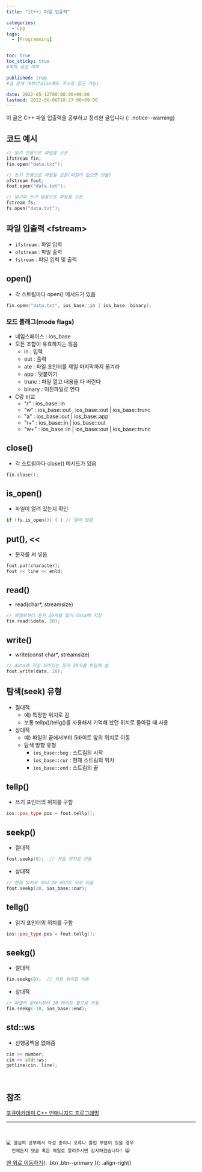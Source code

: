 ```yaml
---
title: "[C++] 파일 입출력" 

categories:
  - Cpp
tags:
  - [Programming]


toc: true
toc_sticky: true
#목차 생성 여부

published: true
#글 공개 여부(false해도 주소로 접근 가능)

date: 2022-05-12T00:00:00+09:00
lastmod: 2022-06-06T10:27:00+09:00
---
```


이 글은 C++ 파일 입출력을 공부하고 정리한 글입니다
{: .notice--warning}

## 코드 예시
```cpp
// 읽기 전용으로 파일을 오픈
ifstream fin;
fin.open("data.txt");

// 쓰기 전용으로 파일을 오픈(파일이 없으면 만듦)
ofstream fout;
fout.open("data.txt");

// 읽기와 쓰기 범용으로 파일을 오픈
fstream fs;
fs.open("data.txt");
```

## 파일 입출력 \<fstream\>
- `ifstream` : 파일 입력
- `ofstream` : 파일 출력
- `fstream` : 파일 입력 및 출력

## open()
- 각 스트림마다 open() 메서드가 있음
```cpp
fin.open("data.txt", ios_base::in | ios_base::binary);
```

### 모드 플래그(mode flags)
- 네임스페이스 : ios_base
- 모든 조합이 유효하지는 않음
  - in : 입력
  - out : 출력
  - ate : 파일 포인터를 제일 마지막까지 옮겨라
  - app : 덧붙이기
  - trunc : 파일 열고 내용을 다 버린다
  - binary : 이진파일로 연다
- C랑 비교
  - "r" : ios_base::in
  - "w" : ios_base::out , ios_base::out \| ios_base::trunc
  - "a" : ios_base::out \| ios_base::app
  - "r+" : ios_base::in \| ios_base::out
  - "w+" : ios_base::in \| ios_base::out \| ios_base::trunc

## close()
- 각 스트림마다 close() 메서드가 있음
```cpp
fin.close();
```

## is_open()
- 파일이 열려 있는지 확인
```cpp
if (fs.is_open()) { } // 열려 있음
```

## put(), <<
- 문자를 써 넣음
```cpp
fout.put(character);
fout << line << enld;
```

## read()
- read(char*, streamsize)
```cpp
// 파일로부터 문자 20자를 잃어 data에 저장
fin.read(&data, 20);
```

## write()
- write(const char*, streamsize)
```cpp
// data에 저장 되어있는 문자 20자를 파일에 씀
fout.write(data, 20);
```

## 탐색(seek) 유형
- 절대적
  - 예) 특정한 위치로 감
  - 보통 tellp()/tellg()를 사용해서 기억해 놨던 위치로 돌아갈 때 사용
- 상대적
  - 예) 파일의 끝에서부터 5바이트 앞의 위치로 이동
  - 탐색 방향 유형
    - `ios_base::beg` : 스트림의 시작
    - `ios_base::cur` : 현재 스트림의 위치 
    - `ios_base::end` : 스트림의 끝

## tellp()
- 쓰기 포인터의 위치를 구함
```cpp
ios::pos_type pos = fout.tellp();
```

## seekp()
- 절대적
```cpp
fout.seekp(0);  // 처음 위치로 이동
```
- 상대적
```cpp
// 현재 위치로 부터 20 바이트 뒤로 이동
fout.seekp(20, ios_base::cur);
```


## tellg()
- 읽기 포인터의 위치를 구함
```cpp
ios::pos_type pos = fout.tellg();
```

## seekg()
- 절대적
```cpp
fin.seekg(0);  // 처음 위치로 이동
```
- 상대적
```cpp
// 파일의 끝에서부터 10 바이트 앞으로 이동
fin.seekg(-10, ios_base::end);
```

## std::ws
- 선행공백을 없애줌
```cpp
cin >> number;
cin >> std::ws;
getline(cin, line);
```

<br>

## 참조
[포큐아카데미 C++ 언매니지드 프로그래밍](https://pocu-ko.teachable.com/p/comp3200)

***
<br>

    💻 열심히 공부해서 작성 중이니 오류나 틀린 부분이 있을 경우 
      언제든지 댓글 혹은 메일로 알려주시면 감사하겠습니다! 😸

[맨 위로 이동하기](#){: .btn .btn--primary }{: .align-right}